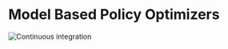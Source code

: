# Model Based Policy Optimizers

![Continuous integration](https://github.com/lasgroup/Model-based-policy-optimizers/actions/workflows/continuous_integration.yml/badge.svg)